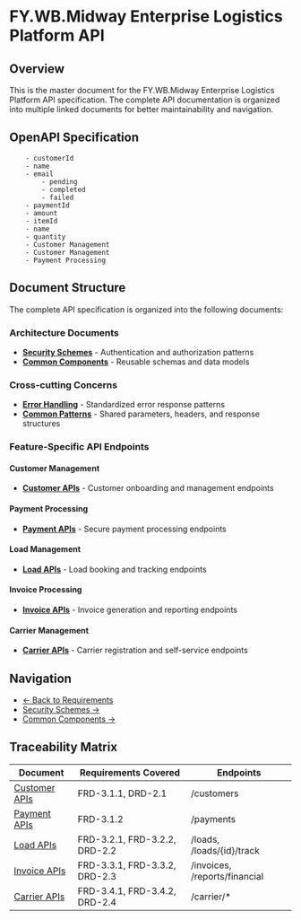 # FY.WB.Midway Enterprise Logistics Platform API

## Overview

This is the master document for the FY.WB.Midway Enterprise Logistics Platform API specification. The complete API documentation is organized into multiple linked documents for better maintainability and navigation.

## OpenAPI Specification

        - customerId
        - name
        - email
            - pending
            - completed
            - failed
        - paymentId
        - amount
        - itemId
        - name
        - quantity
        - Customer Management
        - Customer Management
        - Payment Processing

## Document Structure

The complete API specification is organized into the following documents:

### Architecture Documents
- **[Security Schemes](./api_spec_security.md)** - Authentication and authorization patterns
- **[Common Components](./api_spec_components.md)** - Reusable schemas and data models

### Cross-cutting Concerns
- **[Error Handling](./api_spec_errors.md)** - Standardized error response patterns
- **[Common Patterns](./api_spec_common.md)** - Shared parameters, headers, and response structures

### Feature-Specific API Endpoints

#### Customer Management
- **[Customer APIs](./api_spec_customers.md)** - Customer onboarding and management endpoints

#### Payment Processing
- **[Payment APIs](./api_spec_payments.md)** - Secure payment processing endpoints

#### Load Management
- **[Load APIs](./api_spec_loads.md)** - Load booking and tracking endpoints

#### Invoice Processing
- **[Invoice APIs](./api_spec_invoices.md)** - Invoice generation and reporting endpoints

#### Carrier Management
- **[Carrier APIs](./api_spec_carriers.md)** - Carrier registration and self-service endpoints

## Navigation

- [← Back to Requirements](../Requirements/)
- [Security Schemes →](./api_spec_security.md)
- [Common Components →](./api_spec_components.md)

## Traceability Matrix

| Document | Requirements Covered | Endpoints |
|----------|---------------------|-----------|
| [Customer APIs](./api_spec_customers.md) | FRD-3.1.1, DRD-2.1 | /customers |
| [Payment APIs](./api_spec_payments.md) | FRD-3.1.2 | /payments |
| [Load APIs](./api_spec_loads.md) | FRD-3.2.1, FRD-3.2.2, DRD-2.2 | /loads, /loads/{id}/track |
| [Invoice APIs](./api_spec_invoices.md) | FRD-3.3.1, FRD-3.3.2, DRD-2.3 | /invoices, /reports/financial |
| [Carrier APIs](./api_spec_carriers.md) | FRD-3.4.1, FRD-3.4.2, DRD-2.4 | /carrier/* |